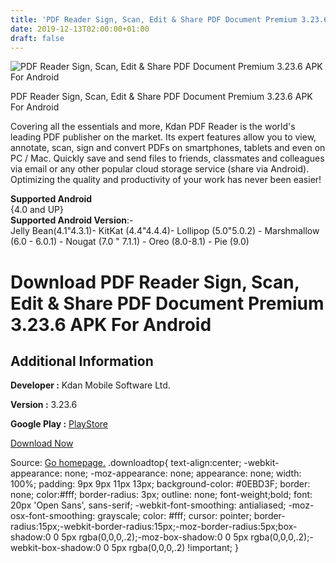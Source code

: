 ```yaml
---
title: 'PDF Reader Sign, Scan, Edit & Share PDF Document Premium 3.23.6 APK For Android'
date: 2019-12-13T02:00:00+01:00
draft: false
---
```


![PDF Reader Sign, Scan, Edit & Share PDF Document Premium 3.23.6 APK For Android](https://i0.wp.com/apkhome.net/wp-content/uploads/2019/12/PDF-Reader-Sign-Scan-Edit-Share-PDF-Document-Premium-3.23.6.png "PDF Reader Sign, Scan, Edit & Share PDF Document Premium 3.23.6 APK For Android")

  

PDF Reader Sign, Scan, Edit & Share PDF Document Premium 3.23.6 APK For Android

Covering all the essentials and more, Kdan PDF Reader is the world's leading PDF publisher on the market. Its expert features allow you to view, annotate, scan, sign and convert PDFs on smartphones, tablets and even on PC / Mac. Quickly save and send files to friends, classmates and colleagues via email or any other popular cloud storage service (share via Android). Optimizing the quality and productivity of your work has never been easier!

**Supported Android**  
{4.0 and UP}  
**Supported Android Version**:-  
Jelly Bean(4.1"4.3.1)- KitKat (4.4"4.4.4)- Lollipop (5.0"5.0.2) - Marshmallow (6.0 - 6.0.1) - Nougat (7.0 " 7.1.1) - Oreo (8.0-8.1) - Pie (9.0)

Download PDF Reader Sign, Scan, Edit & Share PDF Document Premium 3.23.6 APK For Android
========================================================================================

Additional Information
----------------------

**Developer :** Kdan Mobile Software Ltd.

**Version :** 3.23.6

**Google Play :** [PlayStore](https://play.google.com/store/apps/details?id=com.kdanmobile.android.pdfreader.google.pad&hl=en)

  

[Download Now](https://store4app.co/post/pdf-reader-sign-scan-edit-amp-share-pdf-document-premium-3-23-6-apk-for-android_1576162047)

  
Source: [Go homepage.](https://store4app.co/post/pdf-reader-sign-scan-edit-amp-share-pdf-document-premium-3-23-6-apk-for-android_1576162047) .downloadtop{ text-align:center; -webkit-appearance: none; -moz-appearance: none; appearance: none; width: 100%; padding: 9px 9px 11px 13px; background-color: #0EBD3F; border: none; color:#fff; border-radius: 3px; outline: none; font-weight;bold; font: 20px 'Open Sans', sans-serif; -webkit-font-smoothing: antialiased; -moz-osx-font-smoothing: grayscale; color: #fff; cursor: pointer; border-radius:15px;-webkit-border-radius:15px;-moz-border-radius:5px;box-shadow:0 0 5px rgba(0,0,0,.2);-moz-box-shadow:0 0 5px rgba(0,0,0,.2);-webkit-box-shadow:0 0 5px rgba(0,0,0,.2) !important; }
